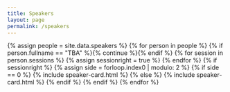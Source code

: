 ```yaml
---
title: Speakers
layout: page
permalink: /speakers
---
```

{% assign people = site.data.speakers %}
{% for person in people %}
  {% if person.fullname == "TBA" %}{% continue %}{% endif %}
  {% for session in person.sessions %}
    {% assign sessionright = true %}
  {% endfor %}
  {% if sessionright %}
    {% assign side = forloop.index0 | modulo: 2 %}
      {% if side == 0 %}
        {% include speaker-card.html %}
      {% else %}
        {% include speaker-card.html %}
      {% endif %}
  {% endif %}
{% endfor %}

